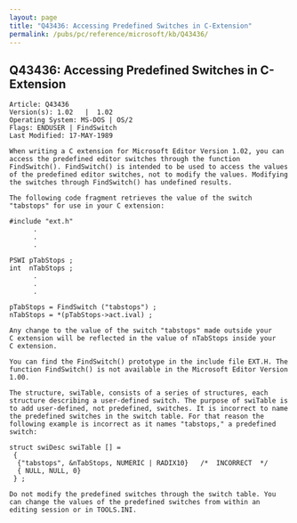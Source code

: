 ```yaml
---
layout: page
title: "Q43436: Accessing Predefined Switches in C-Extension"
permalink: /pubs/pc/reference/microsoft/kb/Q43436/
---
```


## Q43436: Accessing Predefined Switches in C-Extension

	Article: Q43436
	Version(s): 1.02   |  1.02
	Operating System: MS-DOS | OS/2
	Flags: ENDUSER | FindSwitch
	Last Modified: 17-MAY-1989
	
	When writing a C extension for Microsoft Editor Version 1.02, you can
	access the predefined editor switches through the function
	FindSwitch(). FindSwitch() is intended to be used to access the values
	of the predefined editor switches, not to modify the values. Modifying
	the switches through FindSwitch() has undefined results.
	
	The following code fragment retrieves the value of the switch
	"tabstops" for use in your C extension:
	
	#include "ext.h"
	      .
	      .
	      .
	
	PSWI pTabStops ;
	int  nTabStops ;
	      .
	      .
	      .
	
	pTabStops = FindSwitch ("tabstops") ;
	nTabStops = *(pTabStops->act.ival) ;
	
	Any change to the value of the switch "tabstops" made outside your
	C extension will be reflected in the value of nTabStops inside your
	C extension.
	
	You can find the FindSwitch() prototype in the include file EXT.H. The
	function FindSwitch() is not available in the Microsoft Editor Version
	1.00.
	
	The structure, swiTable, consists of a series of structures, each
	structure describing a user-defined switch. The purpose of swiTable is
	to add user-defined, not predefined, switches. It is incorrect to name
	the predefined switches in the switch table. For that reason the
	following example is incorrect as it names "tabstops," a predefined
	switch:
	
	struct swiDesc swiTable [] =
	 {
	  {"tabstops", &nTabStops, NUMERIC | RADIX10}   /*  INCORRECT  */
	  { NULL, NULL, 0}
	 } ;
	
	Do not modify the predefined switches through the switch table. You
	can change the values of the predefined switches from within an
	editing session or in TOOLS.INI.

